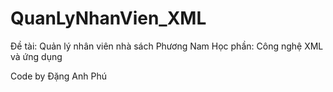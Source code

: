 # QuanLyNhanVien_XML
Đề tài: Quản lý nhân viên nhà sách Phương Nam
Học phần: Công nghệ XML và ứng dụng

Code by Đặng Anh Phú

